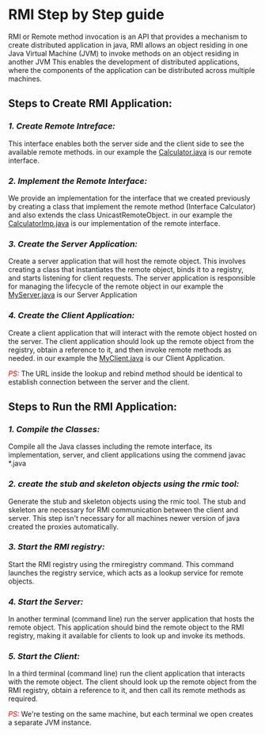 # RMI Step by Step guide

RMI or Remote method invocation is an API that provides a mechanism to create distributed application in java, RMI allows an object residing in one Java Virtual Machine (JVM) to invoke methods on an object residing in another JVM This enables the development of distributed applications, where the components of the application can be distributed across multiple machines.

## Steps to Create RMI Application:
### *1. Create Remote Intreface:*

This interface enables both the server side and the client side to see the available remote methods. in our example the [Calculator.java](Calculator.java) is our remote interface.

### *2. Implement the Remote Interface:*

We provide an implementation for the interface that we created previously by creating a class that implement the remote method (Interface Calculator) and also extends the class UnicastRemoteObject. in our example the [CalculatorImp.java](CalculatorImp.java) is our implementation of the remote interface.

### *3. Create the Server Application:*

Create a server application that will host the remote object. This involves creating a class that instantiates the remote object, binds it to a registry, and starts listening for client requests. The server application is responsible for managing the lifecycle of the remote object in our example the [MyServer.java](MyServer.java) is our Server Application 

### *4. Create the Client Application:*

Create a client application that will interact with the remote object hosted on the server. The client application should look up the remote object from the registry, obtain a reference to it, and then invoke remote methods as needed. in our example the [MyClient.java](MyServer.java) is our Client Application. 

<span style="color:red">*PS:*</span> The URL inside the lookup and rebind method should be identical to establish connection between the server and the client.

## Steps to Run the RMI Application:

### *1. Compile the Classes:*

Compile all the Java classes including the remote interface, its implementation, server, and client applications using the commend javac *.java
### *2. create the stub and skeleton objects using the rmic tool:*

Generate the stub and skeleton objects using the rmic tool. The stub and skeleton are necessary for RMI communication between the client and server. This step isn't necessary for all machines newer version of java created the proxies automatically.

### *3. Start the RMI registry:*

Start the RMI registry using the rmiregistry command. This command launches the registry service, which acts as a lookup service for remote objects.

### *4. Start the Server:*

In another terminal (command line) run the server application that hosts the remote object. This application should bind the remote object to the RMI registry, making it available for clients to look up and invoke its methods.

### *5. Start the Client:*

In a third terminal (command line) run the client application that interacts with the remote object. The client should look up the remote object from the RMI registry, obtain a reference to it, and then call its remote methods as required.

<span style="color:red">*PS:*</span> We're testing on the same machine, but each terminal we open creates a separate JVM instance.
